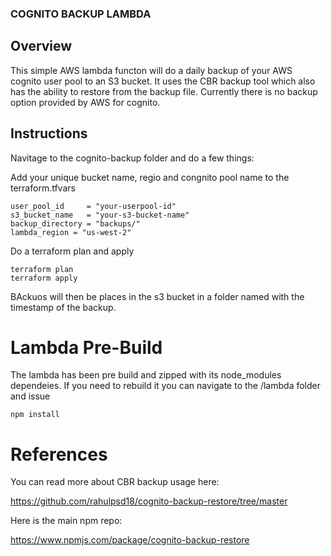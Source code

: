 ### COGNITO BACKUP LAMBDA

## Overview

This simple AWS lambda functon will do a daily backup of your AWS cognito user pool to an S3 bucket. It uses the CBR backup tool which also has the ability to restore from the backup file. Currently there is no backup option provided by AWS for cognito.

## Instructions
Navitage to the cognito-backup folder and do a few things:

Add your unique bucket name, regio and congnito pool name to the terraform.tfvars
```
user_pool_id     = "your-userpool-id"
s3_bucket_name   = "your-s3-bucket-name"
backup_directory = "backups/"
lambda_region = "us-west-2"
```


Do a terraform plan and apply
```
terraform plan
terraform apply
``` 

BAckuos will then be places in the s3 bucket in a folder named with the timestamp of the backup. 


# Lambda Pre-Build

The lambda has been pre build and zipped with its node_modules dependeies. If you need to rebuild it you can navigate to the /lambda folder and issue 
```
npm install
```


# References

You can read more about CBR backup usage here: 

https://github.com/rahulpsd18/cognito-backup-restore/tree/master


Here is the main npm repo:

https://www.npmjs.com/package/cognito-backup-restore
